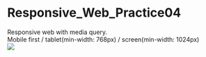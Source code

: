 # Responsive_Web_Practice04
Responsive web with media query. <br>
Mobile first / tablet(min-width: 768px) / screen(min-width: 1024px)
<br>
<img src="https://postfiles.pstatic.net/MjAyMDA0MDFfMjQ4/MDAxNTg1NjcwMDkyMTc2.yPqN6FfovhKwon9x0gspUp-P8uZrg6YfXCLX7pNM2tQg.q4ojyDRokfgfkBH3x1xHaEntKKIzcj8I-2TaIHkEclAg.JPEG.katejuyeon_/IMG_5068.JPG?type=w966">
